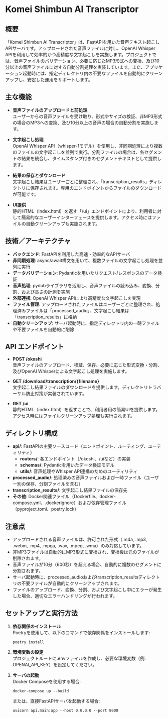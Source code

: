 # Komei Shimbun AI Transcriptor

## 概要
「Komei Shimbun AI Transcriptor」は、FastAPIを用いた音声テキスト起こしAPIサーバです。アップロードされた音声ファイルに対し、OpenAI Whisper APIを利用して効率的かつ高精度な文字起こしを実施します。プロジェクトでは、音声ファイルのバリデーション、必要に応じたMP3形式への変換、及び10分以上の音声ファイルに対する自動分割処理を実装しています。また、アプリケーション起動時には、指定ディレクトリ内の不要なファイルを自動的にクリーンアップし、安定した運用をサポートします。

## 主な機能
- **音声ファイルのアップロードと前処理**  
  ユーザーからの音声ファイルを受け取り、形式やサイズの検証、非MP3形式の場合のMP3への変換、及び10分以上の音声の場合の自動分割を実施します。

- **文字起こし処理**  
  OpenAI Whisper API（whisper-1モデル）を使用し、非同期処理により複数のファイルの文字起こしを並列で実行。分割ファイルの場合は、各セグメントの結果を統合し、タイムスタンプ付きのセグメントテキストとして提供します。

- **結果の保存とダウンロード**  
  文字起こし結果はユーザーごとに整理され、「transcription_results」ディレクトリに保存されます。専用のエンドポイントからファイルのダウンロードが可能です。

- **UI提供**  
  静的HTML（index.html）を返す「/ui」エンドポイントにより、利用者に対して簡易的なユーザーインターフェースを提供します。アクセス時にはファイルの自動クリーンアップも実施されます。

## 技術／アーキテクチャ
- **バックエンド**: FastAPIを利用した高速・効率的なAPIサーバ
- **非同期処理**: async/await構文を用いて、複数ファイルの文字起こし処理を並列に実行
- **データバリデーション**: Pydanticを用いたリクエスト/レスポンスのデータ検証
- **音声処理**: pydubライブラリを活用し、音声ファイルの読み込み、変換、分割、および長さの計測を実施
- **外部連携**: OpenAI Whisper APIにより高精度な文字起こしを実現
- **ファイル管理**: アップロードされたファイルはユーザーごとに整理され、処理済みファイルは「processed_audio」、文字起こし結果は「transcription_results」に格納
- **自動クリーンアップ**: サーバ起動時に、指定ディレクトリ内の一時ファイルや不要ファイルを自動的に削除

## API エンドポイント
- **POST /okoshi**  
  音声ファイルのアップロード、検証、保存、必要に応じた形式変換・分割、及びOpenAI Whisperによる文字起こし処理を実施します。

- **GET /download/transcription/{filename}**  
  文字起こし結果ファイルのダウンロードを提供します。ディレクトリトラバーサル防止対策が実装されています。

- **GET /ui**  
  静的HTML（index.html）を返すことで、利用者用の簡易UIを提供します。アクセス時にはファイルクリーンアップ処理も実行されます。

## ディレクトリ構成
- **api/**: FastAPIの主要ソースコード（エンドポイント、ルーティング、ユーティリティ）
  - **routers/**: 各エンドポイント（/okoshi、/uiなど）の実装
  - **schemas/**: Pydanticを用いたデータ検証モデル
  - **utils/**: 音声処理やWhisper API連携のためのユーティリティ
- **processed_audio/**: 処理済みの音声ファイルおよび一時ファイル（ユーザー別の保存、分割ファイルを含む）
- **transcription_results/**: 文字起こし結果ファイルの保存先
- **その他**: Docker関連ファイル（Dockerfile、docker-compose.yml、.dockerignore）および依存管理ファイル（pyproject.toml、poetry.lock）

## 注意点
- アップロードされる音声ファイルは、許可された形式（.m4a, .mp3, .webm, .mp4, .mpga, .wav, .mpeg, .wma）のみ対応しています。
- 非MP3ファイルは自動的にMP3形式に変換され、変換後は元のファイルが削除されます。
- 音声ファイルが10分（600秒）を超える場合、自動的に複数のセグメントに分割されます。
- サーバ起動時に、processed_audioおよびtranscription_resultsディレクトリの不要ファイルが自動的にクリーンアップされます。
- ファイルのアップロード、変換、分割、および文字起こし中にエラーが発生した場合、適切なエラーハンドリングが行われます。

## セットアップと実行方法
1. **依存関係のインストール**  
   Poetryを使用して、以下のコマンドで依存関係をインストールします:
   ```
   poetry install
   ```

2. **環境変数の設定**  
   プロジェクトルートに.envファイルを作成し、必要な環境変数（例: OPENAI_API_KEY）を設定してください。

3. **サーバの起動**  
   Docker Composeを使用する場合:
   ```
   docker-compose up --build
   ```
   または、直接FastAPIサーバを起動する場合:
   ```
   uvicorn api.main:app --host 0.0.0.0 --port 8000
